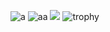 ![a](https://github-profile-summary-cards.vercel.app/api/cards/profile-details?username=kawasawa&theme=dracula)
![aa](http://github-profile-summary-cards.vercel.app/api/cards/repos-per-language?username=kawasawa&theme=dracula)
![](http://github-profile-summary-cards.vercel.app/api/cards/stats?username=kawasawa&theme=dracula)
![trophy](https://github-profile-trophy.vercel.app/?username=kawasawa&theme=dracula&no-frame=true&margin-h=5&margin-w=5&column=6)

